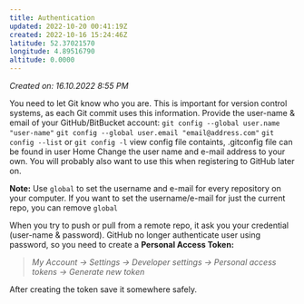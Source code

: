 ```yaml
---
title: Authentication
updated: 2022-10-20 00:41:19Z
created: 2022-10-16 15:24:46Z
latitude: 52.37021570
longitude: 4.89516790
altitude: 0.0000
---
```


*Created on: 16.10.2022 8:55 PM*

You need to let Git know who you are. This is important for version control systems, as each Git commit uses this information. Provide the user-name & email of your GitHub/BitBucket account:
`git config --global user.name "user-name"`
`git config --global user.email "email@address.com"`
`git config --list`  or `git config -l`  view config file containts, .gitconfig file can be found in user Home 
Change the user name and e-mail address to your own. You will probably also want to use this when registering to GitHub later on.

**Note:** Use `global` to set the username and e-mail for every repository on your computer.
If you want to set the username/e-mail for just the current repo, you can remove `global`

When you try to push or pull from a remote repo, it ask you your credential (user-name & password).
GitHub no longer authenticate user using password, so you need to create a **Personal Access Token:**

> *My Account → Settings → Developer settings → Personal access tokens → Generate new token*

After creating the token save it somewhere safely.
